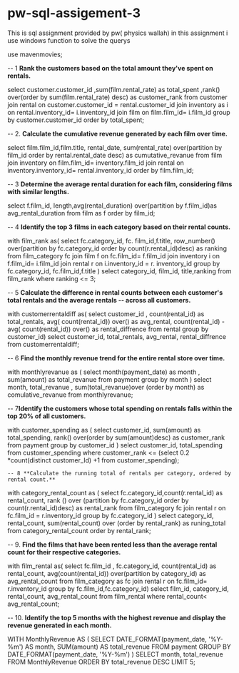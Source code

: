 # pw-sql-assigement-3
This is sql assignment provided by pw( physics wallah) in this assignment i use windows function to solve the querys

use mavenmovies;

-- 1 **Rank the customers based on the total amount they've spent on rentals.**

select customer.customer_id ,sum(film.rental_rate) as total_spent
,rank() over(order by sum(film.rental_rate) desc) as customer_rank
from customer
join
rental on customer.customer_id = rental.customer_id
join
inventory as i
on
rental.inventory_id= i.inventory_id
join
film on film.film_id= i.film_id
group by customer.customer_id
order by total_spent;


-- 2. **Calculate the cumulative revenue generated by each film over time.**


select film.film_id,film.title, rental_date,
sum(rental_rate) over(partition by film_id order by rental.rental_date desc) as cumutative_revanue
 from film
join 
inventory  on film.film_id= inventory.film_id
join 
rental on inventory.inventory_id= rental.inventory_id
order by film.film_id;

-- 3 **Determine the average rental duration for each film, considering films with similar lengths.**

select f.film_id, length,avg(rental_duration) over(partition by  f.film_id)as avg_rental_duration from film as f
order by film_id;


-- 4 **Identify the top 3 films in each category based on their rental counts.**

with film_rank as(
select fc.category_id, fc. film_id,f.title,
row_number() over(partition by fc.category_id order by count(r.rental_id)desc) as ranking
from film_category fc
join
film f on fc.film_id= f.film_id
join
inventory i on f.film_id= i.film_id
join
rental r on i.inventory_id = r. inventory_id
group by fc.category_id, fc.film_id,f.title
)
select category_id, film_id, title,ranking from film_rank
where ranking <= 3;

 -- 5 **Calculate the difference in rental counts between each customer's total rentals and the average rentals 
-- across all customers.**

with customerrentaldiff as(
select customer_id , count(rental_id) as total_rentals, avg( count(rental_id))  over() as avg_rental,
count(rental_id) -avg( count(rental_id))  over()
as rental_diffrence from rental
group by customer_id)
select customer_id, total_rentals, avg_rental, rental_diffrence
from customerrentaldiff;


-- 6  **Find the monthly revenue trend for the entire rental store over time.**

with monthlyrevanue as (
select month(payment_date) as month , sum(amount) as total_revanue
from payment
group by month
)
select month, total_revanue , sum(total_revanue)over (order by month)
as comulative_revanue 
from monthlyrevanue;


-- 7**Identify the customers whose total spending on rentals falls within the top 20% of all customers.**

with customer_spending as (
select customer_id,
sum(amount) as total_spending,
rank() over(order by sum(amount)desc) as customer_rank
from payment
group by customer_id
)
select
		customer_id, total_spending
        from customer_spending
        where customer_rank <= (select 0.2 *count(distinct customer_Id) +1
        from customer_spending);
        
	
    -- 8 **Calculate the running total of rentals per category, ordered by rental count.**
        
with category_rental_count as (
 select fc.category_id,count(r.rental_id) as rental_count,
 rank () over (partition by fc.category_id order by count(r.rental_id)desc)
 as rental_rank
 from film_category fc
 join
 rental r on fc.film_id = r.inventory_id
 group by fc.category_id
 )
 select 
		category_id,
        rental_count,
        sum(rental_count) over (order by rental_rank) as runing_total
        from category_rental_count 
        order by rental_rank;
        

-- 9. **Find the films that have been rented less than the average rental count for their respective categories.**

 with film_rental as(
 select fc.film_id ,
 fc.category_id,
 count(rental_id) as rental_count,
 avg(count(rental_id)) over(partition by category_id) as avg_rental_count
 from film_category as fc
 join
 rental r on fc.film_id= r.inventory_id
 group by fc.film_id,fc.category_id)
 select 
 film_id,
 category_id,
rental_count,
avg_rental_count
from film_rental
where rental_count< avg_rental_count;

 -- 10. **Identify the top 5 months with the highest revenue and display the revenue generated in each month.**

WITH MonthlyRevenue AS (
    SELECT
        DATE_FORMAT(payment_date, '%Y-%m') AS month,
        SUM(amount) AS total_revenue
    FROM
        payment
    GROUP BY
        DATE_FORMAT(payment_date, '%Y-%m')
)
SELECT
    month,
    total_revenue
FROM
    MonthlyRevenue
ORDER BY
    total_revenue DESC
LIMIT 5;
 
